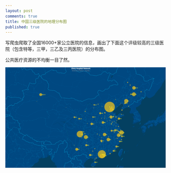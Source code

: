 ```yaml
---
layout: post
comments: true
title: 中国三级医院的地理分布图
published: true
---
```


写爬虫爬取了全国16000+家公立医院的信息，画出了下面这个评级较高的三级医院（包含特等，三甲，三乙及三丙医院）的分布图。

公共医疗资源的不均衡一目了然。

![](/images/201908/China_3plus_Hospital_Distribution.png)
